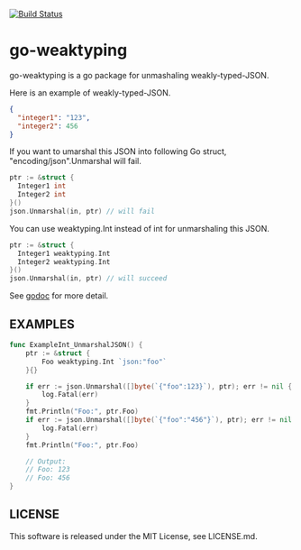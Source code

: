 [![Build Status](https://travis-ci.org/shogo82148/go-weaktyping.svg?branch=master)](https://travis-ci.org/shogo82148/go-weaktyping)

# go-weaktyping
go-weaktyping is a go package for unmashaling weakly-typed-JSON.

Here is an example of weakly-typed-JSON.

``` json
{
  "integer1": "123",
  "integer2": 456
}
```

If you want to umarshal this JSON into following Go struct, "encoding/json".Unmarshal will fail.

``` go
ptr := &struct {
  Integer1 int
  Integer2 int
}()
json.Unmarshal(in, ptr) // will fail
```

You can use weaktyping.Int instead of int for unmarshaling this JSON.

``` go
ptr := &struct {
  Integer1 weaktyping.Int
  Integer2 weaktyping.Int
}()
json.Unmarshal(in, ptr) // will succeed
```

See [godoc](https://godoc.org/github.com/shogo82148/go-weaktyping) for more detail.

## EXAMPLES

``` go
func ExampleInt_UnmarshalJSON() {
	ptr := &struct {
		Foo weaktyping.Int `json:"foo"`
	}{}

	if err := json.Unmarshal([]byte(`{"foo":123}`), ptr); err != nil {
		log.Fatal(err)
	}
	fmt.Println("Foo:", ptr.Foo)
	if err := json.Unmarshal([]byte(`{"foo":"456"}`), ptr); err != nil {
		log.Fatal(err)
	}
	fmt.Println("Foo:", ptr.Foo)

	// Output:
	// Foo: 123
	// Foo: 456
}
```

## LICENSE

This software is released under the MIT License, see LICENSE.md.
